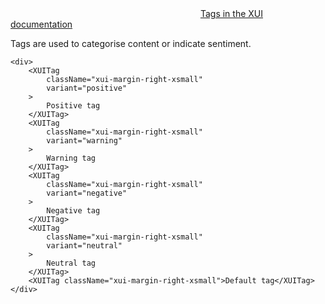 <div class="xui-margin-vertical">
	<svg focusable="false" class="xui-icon xui-icon-inline xui-icon-large xui-icon-color-blue">
		<use xlink:href="#xui-icon-bookmark" role="presentation"/>
	</svg>
	<a href="../section-building-blocks-tags.html">Tags in the XUI documentation</a>
</div>

Tags are used to categorise content or indicate sentiment.

```
<div>
	<XUITag
		className="xui-margin-right-xsmall"
		variant="positive"
	>
		Positive tag
	</XUITag>
	<XUITag
		className="xui-margin-right-xsmall"
		variant="warning"
	>
		Warning tag
	</XUITag>
	<XUITag
		className="xui-margin-right-xsmall"
		variant="negative"
	>
		Negative tag
	</XUITag>
	<XUITag
		className="xui-margin-right-xsmall"
		variant="neutral"
	>
		Neutral tag
	</XUITag>
	<XUITag className="xui-margin-right-xsmall">Default tag</XUITag>
</div>
```
